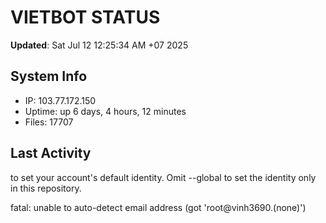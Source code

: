 # VIETBOT STATUS
**Updated**: Sat Jul 12 12:25:34 AM +07 2025

## System Info
- IP: 103.77.172.150
- Uptime: up 6 days, 4 hours, 12 minutes
- Files: 17707

## Last Activity

to set your account's default identity.
Omit --global to set the identity only in this repository.

fatal: unable to auto-detect email address (got 'root@vinh3690.(none)')
